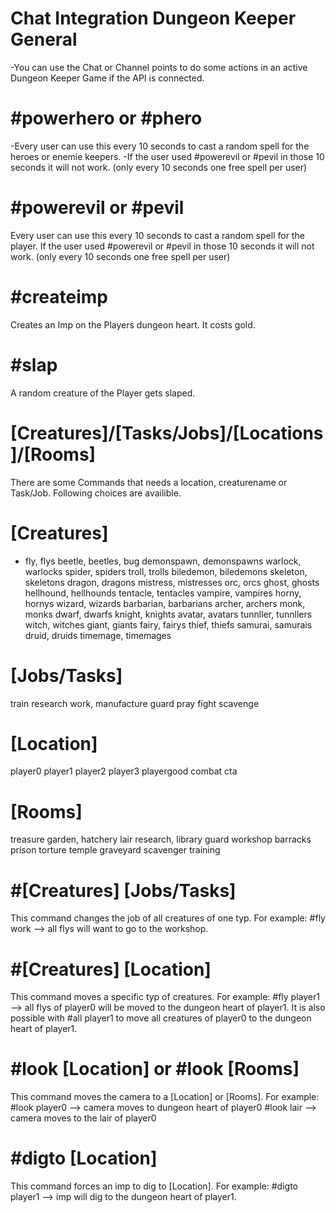# Chat Integration Dungeon Keeper General

-You can use the Chat or Channel points to do some actions in an active Dungeon Keeper Game if the API is connected.


# #powerhero or #phero

-Every user can use this every 10 seconds to cast a random spell for the heroes or enemie keepers.
-If the user used #powerevil or #pevil in those 10 seconds it will not work. (only every 10 seconds one free spell per user)

# #powerevil or #pevil

Every user can use this every 10 seconds to cast a random spell for the player.
If the user used #powerevil or #pevil in those 10 seconds it will not work. (only every 10 seconds one free spell per user)

# #createimp

Creates an Imp on the Players dungeon heart. It costs gold.

# #slap

A random creature of the Player gets slaped.

# [Creatures]/[Tasks/Jobs]/[Locations]/[Rooms]

There are some Commands that needs a location, creaturename or Task/Job.
Following choices are availible.

# [Creatures]

- fly, flys
beetle, beetles, bug
demonspawn, demonspawns
warlock, warlocks
spider, spiders
troll, trolls
biledemon, biledemons
skeleton, skeletons
dragon, dragons
mistress, mistresses
orc, orcs
ghost, ghosts
hellhound, hellhounds
tentacle, tentacles
vampire, vampires
horny, hornys
wizard, wizards
barbarian, barbarians
archer, archers
monk, monks
dwarf, dwarfs
knight, knights
avatar, avatars
tunnller, tunnllers
witch, witches
giant, giants
fairy, fairys
thief, thiefs
samurai, samurais
druid, druids
timemage, timemages

# [Jobs/Tasks]

train
research
work, manufacture
guard
pray
fight
scavenge

# [Location]

player0
player1
player2
player3
playergood
combat
cta

# [Rooms]

treasure
garden, hatchery
lair
research, library
guard
workshop
barracks
prison
torture
temple
graveyard
scavenger
training

# #[Creatures] [Jobs/Tasks]

This command changes the job of all creatures of one typ. For example: #fly work --> all flys will want to go to the workshop.

# #[Creatures] [Location]

This command moves a specific typ of creatures. For example: #fly player1 --> all flys of player0 will be moved to the dungeon heart of player1.
It is also possible with #all player1 to move all creatures of player0 to the dungeon heart of player1.

# #look [Location] or #look [Rooms]

This command moves the camera to a [Location] or [Rooms]. 
For example: #look player0 --> camera moves to dungeon heart of player0
#look lair --> camera moves to the lair of player0

# #digto [Location]

This command forces an imp to dig to [Location]. For example: #digto player1 --> imp will dig to the dungeon heart of player1.
